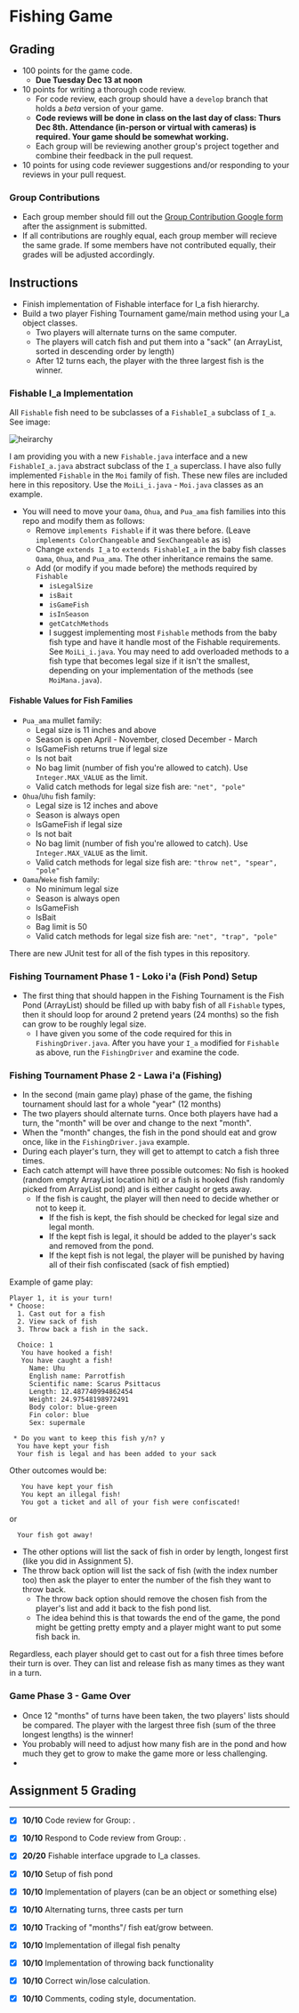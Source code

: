 # Fishing Game
## Grading
 * 100 points for the game code.
   * **Due Tuesday Dec 13 at noon**
 * 10 points for writing a thorough code review.
   * For code review, each group should have a `develop` branch that holds a *beta* version of your game.
   * **Code reviews will be done in class on the last day of class: Thurs Dec 8th. Attendance (in-person or virtual with cameras) is required. Your game should be somewhat working.**
   * Each group will be reviewing another group's project together and combine their feedback in the pull request.
 * 10 points for using code reviewer suggestions and/or responding to your reviews in your pull request.

### Group Contributions
 * Each group member should fill out the [Group Contribution Google form](https://forms.gle/yebpzvEx89kHUkER9) after the assignment is submitted.
 * If all contributions are roughly equal, each group member will recieve the same grade. If some members have not contributed equally, their grades will be adjusted accordingly.
 
 
 ## Instructions
 * Finish implementation of Fishable interface for I_a fish hierarchy.
 * Build a two player Fishing Tournament game/main method using your I_a object classes.
   * Two players will alternate turns on the same computer.
   * The players will catch fish and put them into a "sack" (an ArrayList, sorted in descending order by length)
   * After 12 turns each, the player with the three largest fish is the winner.

### Fishable I_a Implementation
All `Fishable` fish need to be subclasses of a `FishableI_a` subclass of `I_a`.  See image:
  
![heirarchy](https://user-images.githubusercontent.com/279775/165010522-62a8f40d-7a9e-4496-9bb8-0686a603844a.png)

I am providing you with a new `Fishable.java` interface and a new `FishableI_a.java` abstract subclass of the `I_a` superclass. I have also fully implemented `Fishable` in the `Moi` family of fish. These new files are included here in this repository. Use the `MoiLi_i.java` - `Moi.java` classes as an example.

* You will need to move your `Oama`, `Ohua`, and `Pua_ama` fish families into this repo and modify them as follows:
  * Remove `implements Fishable` if it was there before. (Leave `implements ColorChangeable` and `SexChangeable` as is)
  * Change `extends I_a` to `extends FishableI_a` in the baby fish classes `Oama`, `Ohua`, and `Pua_ama`. The other inheritance remains the same.
  * Add (or modify if you made before) the methods required by `Fishable`
     * `isLegalSize`
     * `isBait`
     * `isGameFish`
     * `isInSeason`
     * `getCatchMethods`
     * I suggest implementing most `Fishable` methods from the baby fish type and have it handle most of the Fishable requirements. See `MoiLi_i.java`. You may need to add overloaded methods to a fish type that becomes legal size if it isn't the smallest, depending on your implementation of the methods (see `MoiMana.java`).
#### Fishable Values for Fish Families
* `Pua_ama` mullet family:
   *  Legal size is 11 inches and above
   *  Season is open April - November, closed December - March
   *  IsGameFish returns true if legal size
   *  Is not bait
   *  No bag limit (number of fish you're allowed to catch). Use `Integer.MAX_VALUE` as the limit.
   *  Valid catch methods for legal size fish are: `"net", "pole"`   
* `Ohua`/`Uhu` fish family:
   *  Legal size is 12 inches and above
   *  Season is always open
   *  IsGameFish if legal size
   *  Is not bait
   *  No bag limit (number of fish you're allowed to catch). Use `Integer.MAX_VALUE` as the limit.
   *  Valid catch methods for legal size fish are: `"throw net", "spear", "pole"`   
* `Oama`/`Weke` fish family:
   *  No minimum legal size 
   *  Season is always open
   *  IsGameFish
   *  IsBait
   *  Bag limit is 50
   *  Valid catch methods for legal size fish are: `"net", "trap", "pole"`  

There are new JUnit test for all of the fish types in this repository.

### Fishing Tournament Phase 1 - Loko i'a (Fish Pond) Setup
  * The first thing that should happen in the Fishing Tournament is the Fish Pond (ArrayList) should be filled up with baby fish of all `Fishable` types, then it should loop for around 2 pretend years (24 months) so the fish can grow to be roughly legal size.
      * I have given you some of the code required for this in `FishingDriver.java`. After you have your `I_a` modified for `Fishable` as above, run the `FishingDriver` and examine the code.

### Fishing Tournament Phase 2 - Lawa i'a (Fishing)
 * In the second (main game play) phase of the game, the fishing tournament should last for a whole "year" (12 months)
 * The two players should alternate turns. Once both players have had a turn, the "month" will be over and change to the next "month". 
 * When the "month" changes, the fish in the pond should eat and grow once, like in the `FishingDriver.java` example. 
 * During each player's turn, they will get to attempt to catch a fish three times.
 * Each catch attempt will have three possible outcomes: No fish is hooked (random empty ArrayList location hit) or a fish is hooked (fish randomly picked from ArrayList pond) and is either caught or gets away.
    * If the fish is caught, the player will then need to decide whether or not to keep it.
       * If the fish is kept, the fish should be checked for legal size and legal month.
       * If the kept fish is legal, it should be added to the player's sack and removed from the pond.
       * If the kept fish is not legal, the player will be punished by having all of their fish confiscated (sack of fish emptied) 
 
 Example of game play:
 ```
Player 1, it is your turn! 
 * Choose:
   1. Cast out for a fish
   2. View sack of fish
   3. Throw back a fish in the sack.
   
   Choice: 1
    You have hooked a fish!
    You have caught a fish!
      Name: Uhu
      English name: Parrotfish
      Scientific name: Scarus Psittacus
      Length: 12.487740994862454
      Weight: 24.97548198972491
      Body color: blue-green
      Fin color: blue
      Sex: supermale
      
  * Do you want to keep this fish y/n? y
   You have kept your fish
   Your fish is legal and has been added to your sack
```
Other outcomes would be:
```
   You have kept your fish
   You kept an illegal fish!
   You got a ticket and all of your fish were confiscated!
```
or 
```
  Your fish got away!
```  
* The other options will list the sack of fish in order by length, longest first (like you did in Assignment 5). 
* The throw back option will list the sack of fish (with the index number too) then ask the player to enter the number of the fish they want to throw back. 
    * The throw back option should remove the chosen fish from the player's list and add it back to the fish pond list.
    * The idea behind this is that towards the end of the game, the pond might be getting pretty empty and a player might want to put some fish back in.


Regardless, each player should get to cast out for a fish three times before their turn is over. They can list and release fish as many times as they want in a turn.
 
### Game Phase 3 - Game Over
 * Once 12 "months" of turns have been taken, the two players' lists should be compared. The player with the largest three fish (sum of the three longest lengths) is the winner! 
* You probably will need to adjust how many fish are in the pond and how much they get to grow to make the game more or less challenging.
* 
## Assignment 5 Grading
----
- [x] **10/10** Code review for Group:   .
- [x] **10/10** Respond to Code review from Group:        .

- [x] **20/20** Fishable interface upgrade to I_a classes.
- [X] **10/10** Setup of fish pond
- [x] **10/10** Implementation of players (can be an object or something else)
- [x] **10/10** Alternating turns, three casts per turn
- [x] **10/10** Tracking of "months"/ fish eat/grow between.
- [x] **10/10** Implementation of illegal fish penalty
- [x] **10/10** Implementation of throwing back functionality
- [x] **10/10** Correct win/lose calculation.
- [x] **10/10** Comments, coding style, documentation.
